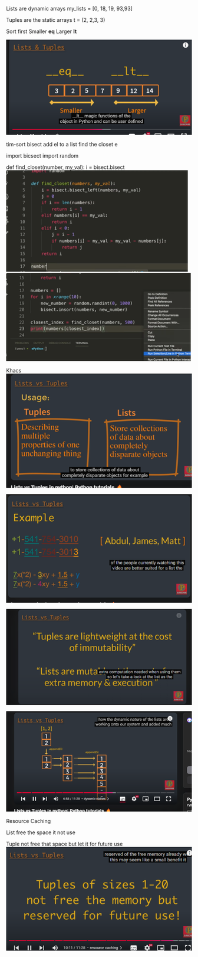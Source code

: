 Lists are dynamic arrays
my_lists = [0, 18, 19, 93,93]

Tuples are the static arrays
t = (2, 2,3, 3)

Sort first
Smaller __eq__
Larger __lt__

![alt text](image-1.png)

tim-sort
bisect 
add el to a list
find the closet e

import bicsect
import random

def find_closet(number, my_val):
     i = bisect.bisect
![alt text](image-2.png)
![alt text](image-3.png)


Khacs
![alt text](image-4.png)

![alt text](image-5.png)

![alt text](image-6.png)

![alt text](image-7.png)


Resource Caching

List free the space it not use

Tuple not free that space but let it for future use
![alt text](image-8.png)